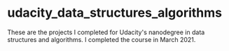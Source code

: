 # udacity_data_structures_algorithms
These are the projects I completed for Udacity's nanodegree in data structures and algorithms. I completed the course in March 2021.
